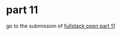 # part 11

<!-- i need to redo this chapter -->

go to the submission of [fullstack open part 11](https://github.com/rouanis5/full-stack-open-pokedex)
